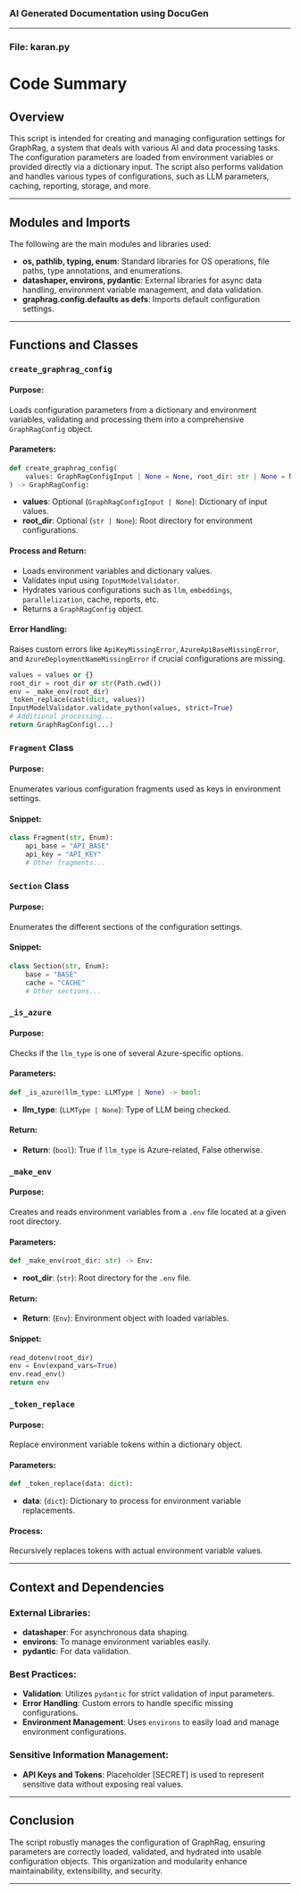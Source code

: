 ### AI Generated Documentation using DocuGen
----
### File: karan.py
# Code Summary

## Overview
This script is intended for creating and managing configuration settings for GraphRag, a system that deals with various AI and data processing tasks. The configuration parameters are loaded from environment variables or provided directly via a dictionary input. The script also performs validation and handles various types of configurations, such as LLM parameters, caching, reporting, storage, and more.

---

## Modules and Imports
The following are the main modules and libraries used:
- **os, pathlib, typing, enum**: Standard libraries for OS operations, file paths, type annotations, and enumerations.
- **datashaper, environs, pydantic**: External libraries for async data handling, environment variable management, and data validation.
- **graphrag.config.defaults as defs**: Imports default configuration settings.

---

## Functions and Classes

### `create_graphrag_config`

#### Purpose:
Loads configuration parameters from a dictionary and environment variables, validating and processing them into a comprehensive `GraphRagConfig` object.

#### Parameters:
```python
def create_graphrag_config(
    values: GraphRagConfigInput | None = None, root_dir: str | None = None
) -> GraphRagConfig:
```
- **values**: Optional (`GraphRagConfigInput | None`): Dictionary of input values.
- **root_dir**: Optional (`str | None`): Root directory for environment configurations.

#### Process and Return:
- Loads environment variables and dictionary values.
- Validates input using `InputModelValidator`.
- Hydrates various configurations such as `llm`, `embeddings`, `parallelization`, cache, reports, etc.
- Returns a `GraphRagConfig` object.

#### Error Handling:
Raises custom errors like `ApiKeyMissingError`, `AzureApiBaseMissingError`, and `AzureDeploymentNameMissingError` if crucial configurations are missing.

```python
values = values or {}
root_dir = root_dir or str(Path.cwd())
env = _make_env(root_dir)
_token_replace(cast(dict, values))
InputModelValidator.validate_python(values, strict=True)
# Additional processing...
return GraphRagConfig(...)
```

### `Fragment` Class

#### Purpose:
Enumerates various configuration fragments used as keys in environment settings.

#### Snippet:
```python
class Fragment(str, Enum):
    api_base = "API_BASE"
    api_key = "API_KEY"
    # Other fragments...
```

### `Section` Class

#### Purpose:
Enumerates the different sections of the configuration settings.

#### Snippet:
```python
class Section(str, Enum):
    base = "BASE"
    cache = "CACHE"
    # Other sections...
```

### `_is_azure`

#### Purpose:
Checks if the `llm_type` is one of several Azure-specific options.

#### Parameters:
```python
def _is_azure(llm_type: LLMType | None) -> bool:
```
- **llm_type**: (`LLMType | None`): Type of LLM being checked.

#### Return:
- **Return**: (`bool`): True if `llm_type` is Azure-related, False otherwise.

### `_make_env`

#### Purpose:
Creates and reads environment variables from a `.env` file located at a given root directory.

#### Parameters:
```python
def _make_env(root_dir: str) -> Env:
```
- **root_dir**: (`str`): Root directory for the `.env` file.

#### Return:
- **Return**: (`Env`): Environment object with loaded variables.

#### Snippet:
```python
read_dotenv(root_dir)
env = Env(expand_vars=True)
env.read_env()
return env
```

### `_token_replace`

#### Purpose:
Replace environment variable tokens within a dictionary object.

#### Parameters:
```python
def _token_replace(data: dict):
```
- **data**: (`dict`): Dictionary to process for environment variable replacements.

#### Process:
Recursively replaces tokens with actual environment variable values.

---

## Context and Dependencies

### External Libraries:
- **datashaper**: For asynchronous data shaping.
- **environs**: To manage environment variables easily.
- **pydantic**: For data validation.

### Best Practices:
- **Validation**: Utilizes `pydantic` for strict validation of input parameters.
- **Error Handling**: Custom errors to handle specific missing configurations.
- **Environment Management**: Uses `environs` to easily load and manage environment configurations.

### Sensitive Information Management:
- **API Keys and Tokens**: Placeholder [SECRET] is used to represent sensitive data without exposing real values.

---

## Conclusion
The script robustly manages the configuration of GraphRag, ensuring parameters are correctly loaded, validated, and hydrated into usable configuration objects. This organization and modularity enhance maintainability, extensibility, and security.

----
